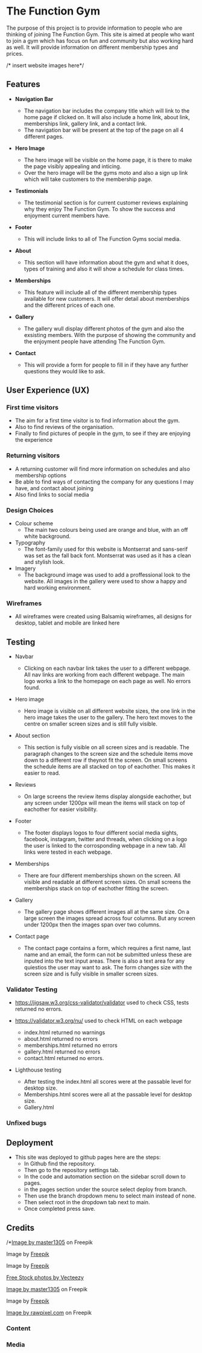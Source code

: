 # The Function Gym

The purpose of this project is to provide information to people who are thinking of joining The Function Gym. This site is aimed at people who want to join a gym which has focus on fun and community but also working hard as well. It will provide information on different membership types and prices. 

/* insert website images here*/

## Features

  * __Navigation Bar__
    * The navigation bar includes the company title which will link to the home page if clicked on. It will also include a home link, about link, memberships link, gallery link, and a contact link.
    * The navigation bar will be present at the top of the page on all 4 different pages. 

* __Hero Image__
    * The hero image will be visible on the home page, it is there to make the page visibly appealing and inticing.
    * Over the hero image will be the gyms moto and also a sign up link which will take customers to the membership page. 

* __Testimonials__
    * The testimonial section is for current customer reviews explaining why they enjoy The Function Gym. To show the success and enjoyment current members have. 

* __Footer__
    * This will include links to all of The Function Gyms social media.  

* __About__
    * This section will have information about the gym and what it does, types of training and also it will show a schedule for class times. 

* __Memberships__
    * This feature will include all of the different membership types available for new customers. It will offer detail about memberships and the different prices of each one.

* __Gallery__
   * The gallery wull display different photos of the gym and also the exsisting members. With the purpose of showing the community and the enjoyment people have attending The Function Gym. 
  
* __Contact__
    * This will provide a form for people to fill in if they have any further questions they would like to ask. 


## User Experience (UX) 
### First time visitors
* The aim for a first time visitor is to find information about the gym.
* Also to find reviews of the organisation.
* Finally to find pictures of people in the gym, to see if they are enjoying the experience

### Returning visitors
* A returning customer will find more information on schedules and also membership options
* Be able to find ways of contacting the company for any questions I may have, and contact about joining
* Also find links to social media

### Design Choices
* Colour scheme
    * The main two colours being used are orange and blue, with an off white background. 
* Typography
    * The font-family used for this website is Montserrat and sans-serif was set as the fall back font. Montserrat was used as it has a clean and stylish look.
* Imagery
    * The background image was used to add a proffessional look to the website. All images in the gallery were used to show a happy and hard working environment. 

### Wireframes
* All wireframes were created using Balsamiq wireframes, all designs for desktop, tablet and mobile are linked here

## Testing
* Navbar
    * Clicking on each navbar link takes the user to a different webpage. All nav links are working from each different webpage. The main logo works a link to the homepage on each page as well. No errors found.

* Hero image
    * Hero image is visible on all different website sizes, the one link in the hero image takes the user to the gallery. The hero text moves to the centre on smaller screen sizes and is still fully visible. 

* About section
    * This section is fully visible on all screen sizes and is readable. The paragraph changes to the screen size and the schedule items move down to a different row if theynot fit the screen. On small screens the schedule items are all stacked on top of eachother. This makes it easier to read.

* Reviews 
    * On large screens the review items display alongside eachother, but any screen under 1200px will mean the items will stack on top of eachother for easier visibility.

* Footer 
    * The footer displays logos to four different social media sights, facebook, instagram, twitter and threads, when clicking on a logo the user is linked to the corrosponding webpage in a new tab. All links were tested in each webpage.

* Memberships 
    * There are four different memberships shown on the screen. All visible and readable at different screen sizes. On small screens the memberships stack on top of eachother fitting the screen.
  
* Gallery 
    * The gallery page shows different images all at the same size. On a large screen the images spread across four columns. But any screen under 1200px then the images span over two columns.

* Contact page 
    * The contact page contains a form, which requires a first name, last name and an email, the form can not be submitted unless these are inputed into the text input areas. There is also a text area for any quiestios the user may want to ask. The form changes size with the screen size and is fully visible in smaller screen sizes.



### Validator Testing

* <https://jigsaw.w3.org/css-validator/validator> used to check CSS, tests returned no errors.
* <https://validator.w3.org/nu/> used to check HTML on each webpage 
    * index.html returned no warnings
    * about.html returned no errors
    * memberships.html returned no errors
    * gallery.html returned no errors
    * contact.html returned no errors.

* Lighthouse testing 
    * After testing the index.html all scores were at the passable level for desktop size.
    * Memberships.html scores were all at the passable level for desktop size.
    * Gallery.html 

### Unfixed bugs

## Deployment 
* This site was deployed to github pages here are the steps:
    * In Github find the repository.
    * Then go to the repository settings tab.
    * In the code and automation section on the sidebar scroll down to pages.
    * in the pages section under the source select deploy from branch.
    * Then use the branch dropdown menu to select main instead of none.
    * Then select root in the dropdown tab next to main.
    * Once completed press save. 
## Credits

/*<a href="https://www.freepik.com/free-photo/group-young-people-training-gym-indoors-maintaining-sportive-lifestyle_26207714.htm#query=gym%20class&position=1&from_view=keyword&track=ais&uuid=e5ce70fc-3fbe-4e89-b074-15b2120e87d7#position=1&query=gym%20class">Image by master1305</a> on Freepik

Image by <a href="https://www.freepik.com/free-photo/full-shot-people-training-together_27645160.htm#query=gym%20class&position=6&from_view=keyword&track=ais&uuid=e5ce70fc-3fbe-4e89-b074-15b2120e87d7">Freepik</a>

Image by <a href="https://www.freepik.com/free-photo/young-women-taking-part-spinning-class_23987892.htm#query=gym%20class&position=26&from_view=keyword&track=ais&uuid=e5ce70fc-3fbe-4e89-b074-15b2120e87d7">Freepik</a>

<a href="https://www.vecteezy.com/free-photos">Free Stock photos by Vecteezy</a>

<a href="https://www.freepik.com/free-photo/group-young-people-training-gym-indoors-maintaining-sportive-lifestyle_26207708.htm#query=gym%20class&position=31&from_view=keyword&track=ais&uuid=e5ce70fc-3fbe-4e89-b074-15b2120e87d7">Image by master1305</a> on Freepik

Image by <a href="https://www.freepik.com/free-photo/woman-helping-men-gym-front-view_32504940.htm#page=2&query=gym%20class&position=30&from_view=keyword&track=ais&uuid=e5ce70fc-3fbe-4e89-b074-15b2120e87d7">Freepik</a>


<a href="https://www.freepik.com/free-photo/crossfit-group-gym_2757062.htm#page=2&query=gym%20class&position=16&from_view=keyword&track=ais&uuid=e5ce70fc-3fbe-4e89-b074-15b2120e87d7">Image by rawpixel.com</a> on Freepik

### Content

### Media





